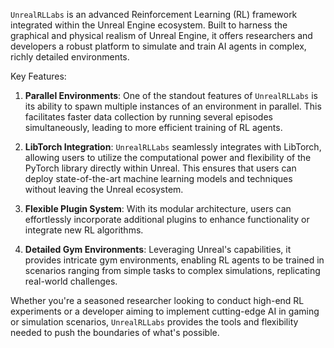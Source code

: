 
`UnrealRLLabs` is an advanced Reinforcement Learning (RL) framework integrated within the Unreal Engine ecosystem. Built to harness the graphical and physical realism of Unreal Engine, it offers researchers and developers a robust platform to simulate and train AI agents in complex, richly detailed environments. 

Key Features:

1. **Parallel Environments**: One of the standout features of `UnrealRLLabs` is its ability to spawn multiple instances of an environment in parallel. This facilitates faster data collection by running several episodes simultaneously, leading to more efficient training of RL agents.
  
2. **LibTorch Integration**: `UnrealRLLabs` seamlessly integrates with LibTorch, allowing users to utilize the computational power and flexibility of the PyTorch library directly within Unreal. This ensures that users can deploy state-of-the-art machine learning models and techniques without leaving the Unreal ecosystem.
  
3. **Flexible Plugin System**: With its modular architecture, users can effortlessly incorporate additional plugins to enhance functionality or integrate new RL algorithms.

4. **Detailed Gym Environments**: Leveraging Unreal's capabilities, it provides intricate gym environments, enabling RL agents to be trained in scenarios ranging from simple tasks to complex simulations, replicating real-world challenges.

Whether you're a seasoned researcher looking to conduct high-end RL experiments or a developer aiming to implement cutting-edge AI in gaming or simulation scenarios, `UnrealRLLabs` provides the tools and flexibility needed to push the boundaries of what's possible.